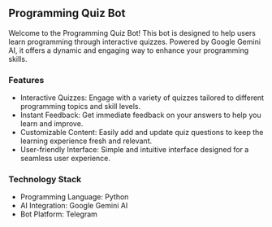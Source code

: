 ## Programming Quiz Bot

Welcome to the Programming Quiz Bot! This bot is designed to help users learn programming through interactive quizzes. Powered by Google Gemini AI, it offers a dynamic and engaging way to enhance your programming skills.


### Features

- Interactive Quizzes: Engage with a variety of quizzes tailored to different programming topics and skill levels.
- Instant Feedback: Get immediate feedback on your answers to help you learn and improve.
- Customizable Content: Easily add and update quiz questions to keep the learning experience fresh and relevant.
- User-friendly Interface: Simple and intuitive interface designed for a seamless user experience.


### Technology Stack

- Programming Language: Python
- AI Integration: Google Gemini AI
- Bot Platform: Telegram
